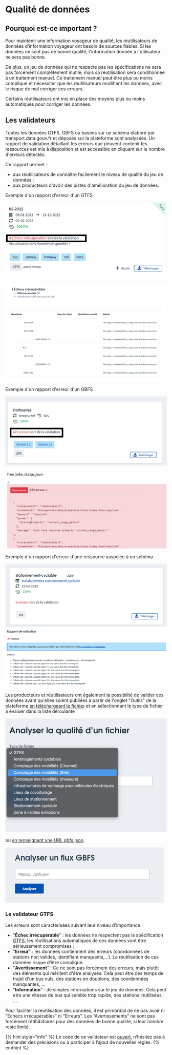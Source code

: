 # Qualité de données

## Pourquoi est-ce important ?

Pour maintenir une information voyageur de qualité, les réutilisateurs de données d’information voyageur ont besoin de sources fiables. Si les données ne sont pas de bonne qualité, l'information donnée à l'utilisateur ne sera pas bonne.

De plus, un jeu de données qui ne respecte pas les spécifications ne sera pas forcément complètement inutile, mais sa réutilisation sera conditionnée à un traitement manuel. Ce traitement manuel peut être plus ou moins compliqué et nécessiter que les réutilisateurs modifient les données, avec le risque de mal corriger ces erreurs.

Certains réutilisateurs ont mis en place des moyens plus ou moins automatiques pour corriger les données.

## Les validateurs

Toutes les données GTFS, GBFS ou basées sur un schéma élaboré par transport.data.gouv.fr et déposés sur la plateforme sont analysées. Un rapport de validation détaillant les erreurs que peuvent contenir les ressources est mis à disposition et est accessible en cliquant sur le nombre d'erreurs détectés.&#x20;

Ce rapport permet :

* aux réutilisateurs de connaître facilement le niveau de qualité du jeu de données ;
* aux producteurs d'avoir des pistes d'amélioration du jeu de données.

Exemple d'un rapport d'erreur d'un GTFS

![](<../.gitbook/assets/image (178).png>)

![](<../.gitbook/assets/image (171) (1).png>)

Exemple d'un rapport d'erreur d'un GBFS

![](<../.gitbook/assets/image (177).png>)

![](<../.gitbook/assets/image (181) (1) (1) (1) (1).png>)

Exemple d'un rapport d'erreur d'une ressource associée à un schéma&#x20;

![](<../.gitbook/assets/image (169).png>)\
![](<../.gitbook/assets/image (170) (1) (1).png>)



Les producteurs et réutilisateurs ont également la possibilité de valider ces données avant qu'elles soient publiées à partir de l'onglet "Outils" de la plateforme [en téléchargeant le fichier](https://transport.data.gouv.fr/validation) et en sélectionnant le type de fichier à évaluer dans la liste déroulante&#x20;

![](<../.gitbook/assets/image (172) (1).png>)

ou [en renseignant une URL gbfs.json](https://transport.data.gouv.fr/tools/gbfs/analyze).&#x20;

![](<../.gitbook/assets/image (180) (1) (1) (1).png>)

### Le validateur GTFS

Les erreurs sont caractérisées suivant leur niveau d'importance :

* "**Échec irrécupérable**" : les données ne respectent pas la spécification [GTFS](https://gtfs.org/reference/static), les réutilisations automatiques de ces données vont être sérieusement compromises ;
* "**Erreur**" : les données contiennent des erreurs (coordonnées de stations non valides, identifiant manquants,...). La réutilisation de ces données risque d’être compliqué.
* "**Avertissement**" : Ce ne sont pas forcément des erreurs, mais plutôt des éléments qui méritent d'être analysés. Cela peut être des temps de trajet d'un bus nuls, des stations en doublons, des coordonnées manquantes, ...
* "**Information**" : de simples informations sur le jeu de données. Cela peut etre une vitesse de bus qui semble trop rapide, des stations inutilisées, ....

Pour faciliter la réutilisation des données, il est primordial de ne pas avoir ni “Échecs irrécupérables” ni “Erreurs”. Les “Avertissements” ne sont pas forcément rédhibitoires pour des données de bonne qualité, si leur nombre reste limité.

{% hint style="info" %}
Le code de ce validateur est [ouvert](https://github.com/etalab/transport-validator/), n’hésitez pas à demander des précisions ou à participer à l’ajout de nouvelles règles.
{% endhint %}

